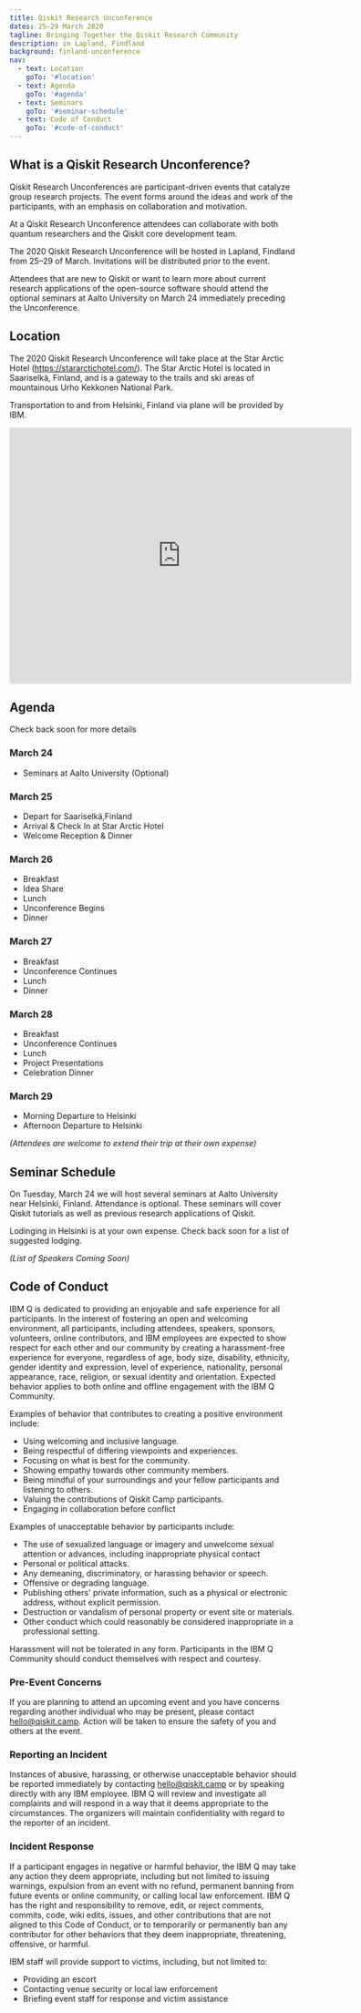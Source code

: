 ```yaml
---
title: Qiskit Research Unconference
dates: 25–29 March 2020
tagline: Bringing Together the Qiskit Research Community
description: in Lapland, Findland
background: finland-unconference
nav:
  - text: Location
    goTo: '#location'
  - text: Agenda
    goTo: '#agenda'
  - text: Seminars
    goTo: '#seminar-schedule'
  - text: Code of Conduct
    goTo: '#code-of-conduct'
---
```


## What is a Qiskit Research Unconference?

Qiskit Research Unconferences are participant-driven events that catalyze group research projects. The event forms around the ideas and work of the participants, with an emphasis on collaboration and motivation. 

At a Qiskit Research Unconference attendees can collaborate with both quantum researchers and the Qiskit core development team.

The 2020 Qiskit Research Unconference will be hosted in Lapland, Findland from 25–29 of March. Invitations will be distributed prior to the event.

Attendees that are new to Qiskit or want to learn more about current research applications of the open-source software should attend the optional seminars at Aalto University on March 24 immediately preceding the Unconference. 

## Location

The  2020 Qiskit Research Unconference will take place at the Star Arctic Hotel (https://stararctichotel.com/). The Star Arctic Hotel is located in Saariselkä, Finland, and is a gateway to the trails and ski areas of mountainous Urho Kekkonen National Park.

Transportation to and from Helsinki, Finland via plane will be provided by IBM.

<iframe src="https://www.google.com/maps/embed?pb=!1m14!1m12!1m3!1d3199381.888211925!2d23.103288301659937!3d66.94925747979477!2m3!1f0!2f0!3f0!3m2!1i1024!2i768!4f13.1!5e0!3m2!1sen!2sus!4v1576089938665!5m2!1sen!2sus" width="600" height="450" frameborder="0" style="border:0;" allowfullscreen=""></iframe>

## Agenda
Check back soon for more details

### March 24
-	Seminars at Aalto University (Optional)

### March 25
-	Depart for Saariselkä,Finland
- Arrival & Check In at Star Arctic Hotel
-	Welcome Reception & Dinner 

### March 26
- Breakfast
-	Idea Share
- Lunch
-	Unconference Begins
-	Dinner

### March 27
- Breakfast	
- Unconference Continues
- Lunch
- Dinner

### March 28
- Breakfast
- Unconference Continues
- Lunch
- Project Presentations
- Celebration Dinner

### March 29
- Morning Departure to Helsinki
- Afternoon Departure to Helsinki


_(Attendees are welcome to extend their trip at their own expense)_

## Seminar Schedule

On Tuesday, March 24 we will host several seminars at Aalto University near Helsinki, Finland. Attendance is optional. These seminars will cover Qiskit tutorials as well as previous research applications of Qiskit. 

Lodinging in Helsinki is at your own expense. Check back soon for a list of suggested lodging. 

_(List of Speakers Coming Soon)_




## Code of Conduct

IBM Q is dedicated to providing an enjoyable and safe experience for all participants. In the interest of fostering an open and welcoming environment, all participants, including attendees, speakers, sponsors, volunteers, online contributors, and IBM employees are expected to show respect for each other and our community by creating a harassment-free experience for everyone, regardless of age, body size, disability, ethnicity, gender identity and expression, level of experience, nationality, personal appearance, race, religion, or sexual identity and orientation. Expected behavior applies to both online and offline engagement with the IBM Q Community.

Examples of behavior that contributes to creating a positive environment include:

- Using welcoming and inclusive language.
- Being respectful of differing viewpoints and experiences.
- Focusing on what is best for the community.
- Showing empathy towards other community members.
- Being mindful of your surroundings and your fellow participants and listening to others.
- Valuing the contributions of Qiskit Camp participants.
- Engaging in collaboration before conflict

Examples of unacceptable behavior by participants include:

- The use of sexualized language or imagery and unwelcome sexual attention or advances, including inappropriate physical contact
- Personal or political attacks.
- Any demeaning, discriminatory, or harassing behavior or speech.
- Offensive or degrading language.
- Publishing others' private information, such as a physical or electronic address, without explicit permission.
- Destruction or vandalism of personal property or event site or materials.
- Other conduct which could reasonably be considered inappropriate in a professional setting.

Harassment will not be tolerated in any form. Participants in the IBM Q Community should conduct themselves with respect and courtesy.

### Pre-Event Concerns

If you are planning to attend an upcoming event and you have concerns regarding another individual who may be present, please contact [hello@qiskit.camp](mailto:hello@qiskit.camp). Action will be taken to ensure the safety of you and others at the event.

### Reporting an Incident

Instances of abusive, harassing, or otherwise unacceptable behavior should be reported immediately by contacting [hello@qiskit.camp](mailto:hello@qiskit.camp) or by speaking directly with any IBM employee. IBM Q will review and investigate all complaints and will respond in a way that it deems appropriate to the circumstances. The organizers will maintain confidentiality with regard to the reporter of an incident.

### Incident Response

If a participant engages in negative or harmful behavior, the IBM Q may take any action they deem appropriate, including but not limited to issuing warnings, expulsion from an event with no refund, permanent banning from future events or online community, or calling local law enforcement. IBM Q has the right and responsibility to remove, edit, or reject comments, commits, code, wiki edits, issues, and other contributions that are not aligned to this Code of Conduct, or to temporarily or permanently ban any contributor for other behaviors that they deem inappropriate, threatening, offensive, or harmful.

IBM staff will provide support to victims, including, but not limited to:

- Providing an escort
- Contacting venue security or local law enforcement
- Briefing event staff for response and victim assistance
